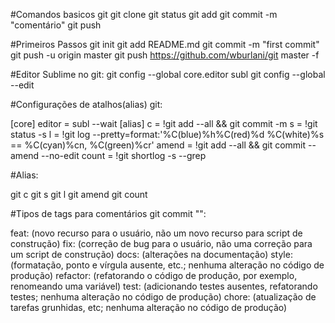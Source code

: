 
#Comandos basicos git
git clone
git status
git add
git commit -m "comentário"
git push

#Primeiros Passos
git init
git add README.md
git commit -m "first commit"
git push -u origin master
git push https://github.com/wburlani/git master -f

#Editor Sublime no git:
git config --global core.editor subl
git config --global --edit

#Configurações de atalhos(alias) git:

[core]
	editor = subl --wait
[alias]
	c = !git add --all && git commit -m
	s = !git status -s
	l = !git log --pretty=format:'%C(blue)%h%C(red)%d %C(white)%s == %C(cyan)%cn, %C(green)%cr'
	amend = !git add --all && git commit --amend --no-edit
	count = !git shortlog -s --grep

#Alias:

git c
git s
git l
git amend
git count

#Tipos de tags para comentários git commit "":

feat: (novo recurso para o usuário, não um novo recurso para script de construção)
fix: (correção de bug para o usuário, não uma correção para um script de construção)
docs: (alterações na documentação)
style: (formatação, ponto e vírgula ausente, etc.; nenhuma alteração no código de produção)
refactor: (refatorando o código de produção, por exemplo, renomeando uma variável)
test: (adicionando testes ausentes, refatorando testes; nenhuma alteração no código de produção)
chore: (atualização de tarefas grunhidas, etc; nenhuma alteração no código de produção)
